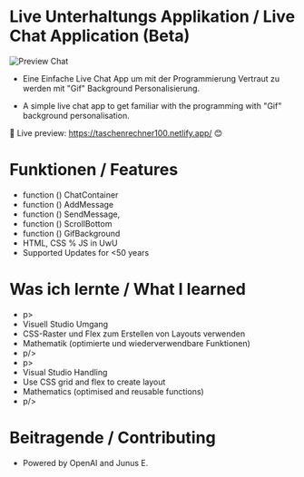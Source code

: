 # Live Unterhaltungs Applikation / Live Chat Application (Beta)

![Preview Chat](https://github.com/PadJey/Chat/assets/89216593/fc08e6e6-d45e-4da8-ad7c-822ebcf7a034)

- Eine Einfache Live Chat App um mit der Programmierung Vertraut zu werden mit "Gif" Background Personalisierung.

- A simple live chat app to get familiar with the programming with "Gif" background personalisation.

🔗 Live preview: https://taschenrechner100.netlify.app/ 😊


# Funktionen / Features

- function ()
ChatContainer
- function () AddMessage 
- function () SendMessage,
- function () ScrollBottom
- function () GifBackground
- HTML, CSS % JS in UwU
- Supported Updates for <50 years


# Was ich lernte / What I learned 

- p>
- Visuell Studio Umgang
- CSS-Raster und Flex zum Erstellen von Layouts verwenden
- Mathematik (optimierte und wiederverwendbare Funktionen)
- p/>
- p>
- Visual Studio Handling
- Use CSS grid and flex to create layout
- Mathematics (optimised and reusable functions)
- p/>


# Beitragende / Contributing

- Powered by OpenAI and Junus E.
